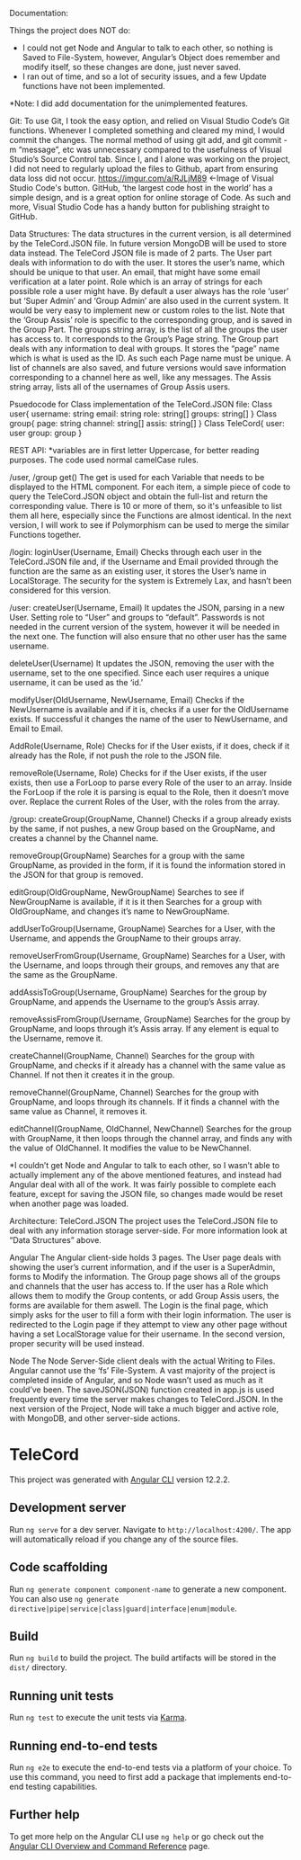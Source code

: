 Documentation:

Things the project does NOT do:
- I could not get Node and Angular to talk to each other, so nothing is Saved to File-System, however, Angular’s Object does remember and modify itself, so these changes are done, just never saved.
- I ran out of time, and so a lot of security issues, and a few Update functions have not been implemented.

*Note: I did add documentation for the unimplemented features.

Git:
To use Git, I took the easy option, and relied on Visual Studio Code’s Git functions. Whenever I completed something and cleared my mind, I would commit the changes. The normal method of using git add, and git commit -m “message”, etc was unnecessary compared to the usefulness of Visual Studio’s Source Control tab. Since I, and I alone was working on the project, I did not need to regularly upload the files to Github, apart from ensuring data loss did not occur.
https://imgur.com/a/RJLjM89 <-Image of Visual Studio Code's button.
GitHub, ‘the largest code host in the world’ has a simple design, and is a great option for online storage of Code. As such and more, Visual Studio Code has a handy button for publishing straight to GitHub.

Data Structures:
The data structures in the current version, is all determined by the TeleCord.JSON file. In future version MongoDB will be used to store data instead.
The TeleCord JSON file is made of 2 parts. The User part deals with information to do with the user. It stores the user’s name, which should be unique to that user. An email, that might have some email verification at a later point. Role which is an array of strings for each possible role a user might have. By default a user always has the role ‘user’ but ‘Super Admin’ and ‘Group Admin’ are also used in the current system. It would be very easy to implement new or custom roles to the list. Note that the ‘Group Assis’ role is specific to the corresponding group, and is saved in the Group Part. The groups string array, is the list of all the groups the user has access to. It corresponds to the Group’s Page string.
The Group part deals with any information to deal with groups. It stores the “page” name which is what is used as the ID. As such each Page name must be unique. A list of channels are also saved, and future versions would save information corresponding to a channel here as well, like any messages. The Assis string array, lists all of the usernames of Group Assis users.

Psuedocode for Class implementation of the TeleCord.JSON file:
Class user{
username: string
email: string
role: string[]
groups: string[]
}
Class group{
page: string
channel: string[]
assis: string[]
}
Class TeleCord{
user: user
group: group
}


REST API:
*variables are in first letter Uppercase, for better reading purposes. The code used normal camelCase rules.

/user, /group
get<variable>()
The get<Variable> is used for each Variable that needs to be displayed to the HTML component. For each item, a simple piece of code to query the TeleCord.JSON object and obtain the full-list and return the corresponding value. There is 10 or more of them, so it's unfeasible to list them all here, especially since the Functions are almost identical. In the next version, I will work to see if Polymorphism can be used to merge the similar Functions together.

/login:
loginUser(Username, Email)
Checks through each user in the TeleCord.JSON file and, if the Username and Email provided through the function are the same as an existing user, it stores the User’s name in LocalStorage. The security for the system is Extremely Lax, and hasn’t been considered for this version.

/user:
createUser(Username, Email)
It updates the JSON, parsing in a new User. Setting role to “User” and groups to “default”. Passwords is not needed in the current version of the system, however it will be needed in the next one. The function will also ensure that no other user has the same username.

deleteUser(Username)
It updates the JSON, removing the user with the username, set to the one specified. Since each user requires a unique username, it can be used as the ‘id.’

modifyUser(OldUsername, NewUsername, Email)
Checks if the NewUsername is available and if it is, checks if a user for the OldUsername exists. If successful it changes the name of the user to NewUsername, and Email to Email.

AddRole(Username, Role)
Checks for if the User exists, if it does, check if it already has the Role, if not push the role to the JSON file.

removeRole(Username, Role)
Checks for if the User exists, if the user exists, then use a ForLoop to parse every Role of the user to an array. Inside the ForLoop if the role it is parsing is equal to the Role, then it doesn’t move over. Replace the current Roles of the User, with the roles from the array.

/group:
createGroup(GroupName, Channel)
Checks if a group already exists by the same, if not pushes, a new Group based on the GroupName, and creates a channel by the Channel name.

removeGroup(GroupName)
Searches for a group with the same GroupName, as provided in the form, if it is found the information stored in the JSON for that group is removed.

editGroup(OldGroupName, NewGroupName)
Searches to see if NewGroupName is available, if it is it then Searches for a group with OldGroupName, and changes it’s name to NewGroupName.

addUserToGroup(Username, GroupName)
Searches for a User, with the Username, and appends the GroupName to their groups array.

removeUserFromGroup(Username, GroupName)
Searches for a User, with the Username, and loops through their groups, and removes any that are the same as the GroupName.

addAssisToGroup(Username, GroupName)
Searches for the group by GroupName, and appends the Username to the group’s Assis array.

removeAssisFromGroup(Username, GroupName)
Searches for the group by GroupName, and loops through it’s Assis array. If any element is equal to the Username, remove it.

createChannel(GroupName, Channel)
Searches for the group with GroupName, and checks if it already has a channel with the same value as Channel. If not then it creates it in the group.

removeChannel(GroupName, Channel)
Searches for the group with GroupName, and loops through its channels. If it finds a channel with the same value as Channel, it removes it.

editChannel(GroupName, OldChannel, NewChannel)
Searches for the group with GroupName, it then loops through the channel array, and finds any with the value of OldChannel. It modifies the value to be NewChannel.


*I couldn’t get Node and Angular to talk to each other, so I wasn’t able to actually implement any of the above mentioned features, and instead had Angular deal with all of the work. It was fairly possible to complete each feature, except for saving the JSON file, so changes made would be reset when another page was loaded.

Architecture:
TeleCord.JSON
The project uses the TeleCord.JSON file to deal with any information storage server-side. For more information look at “Data Structures” above.

Angular
The Angular client-side holds 3 pages. The User page deals with showing the user’s current information, and if the user is a SuperAdmin, forms to Modify the information. The Group page shows all of the groups and channels that the user has access to. If the user has a Role which allows them to modify the Group contents, or add Group Assis users, the forms are available for them aswell. The Login is the final page, which simply asks for the user to fill a form with their login information. The user is redirected to the Login page if they attempt to view any other page without having a set LocalStorage value for their username. In the second version, proper security will be used instead.


Node
The Node Server-Side client deals with the actual Writing to Files. Angular cannot use the ‘fs’ File-System. A vast majority of the project is completed inside of Angular, and so Node wasn’t used as much as it could’ve been. The saveJSON(JSON) function created in app.js is used frequently every time the server makes changes to TeleCord.JSON. In the next version of the Project, Node will take a much bigger and active role, with MongoDB, and other server-side actions.



# TeleCord

This project was generated with [Angular CLI](https://github.com/angular/angular-cli) version 12.2.2.

## Development server

Run `ng serve` for a dev server. Navigate to `http://localhost:4200/`. The app will automatically reload if you change any of the source files.

## Code scaffolding

Run `ng generate component component-name` to generate a new component. You can also use `ng generate directive|pipe|service|class|guard|interface|enum|module`.

## Build

Run `ng build` to build the project. The build artifacts will be stored in the `dist/` directory.

## Running unit tests

Run `ng test` to execute the unit tests via [Karma](https://karma-runner.github.io).

## Running end-to-end tests

Run `ng e2e` to execute the end-to-end tests via a platform of your choice. To use this command, you need to first add a package that implements end-to-end testing capabilities.

## Further help

To get more help on the Angular CLI use `ng help` or go check out the [Angular CLI Overview and Command Reference](https://angular.io/cli) page.
